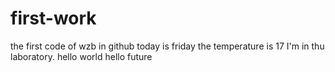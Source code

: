 # first-work
the first code of wzb in github
today is friday
the temperature is 17
I'm in thu laboratory.
hello world 
hello future
